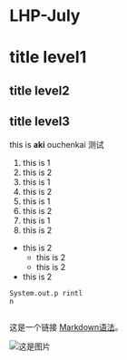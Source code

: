# LHP-July

# title level1
## title level2
## title level3


this is **aki**
ouchenkai
测试
1. this is 1
1. this is 2
1. this is 1
1. this is 2
1. this is 1
1. this is 2
1. this is 1
1. this is 2

- this is 2
    - this is 2
    - this is 2
- this is 2

```
System.out.p rintl
n
    
```

这是一个链接 [Markdown语法](https://markdown.com.cn)。

![这是图片](/assets/img/philly-magic-garden.jpg "Magic Gardens")
